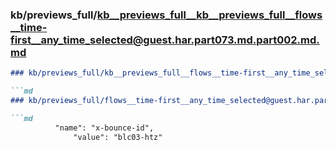 ### kb/previews_full/kb__previews_full__kb__previews_full__flows__time-first__any_time_selected@guest.har.part073.md.part002.md.md

```md
### kb/previews_full/kb__previews_full__flows__time-first__any_time_selected@guest.har.part073.md.part002.md

```md
### kb/previews_full/flows__time-first__any_time_selected@guest.har.part073.md (part 002)

```md
          "name": "x-bounce-id",
              "value": "blc03-htz"
 
```

```

```

```
